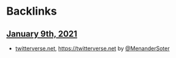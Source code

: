 
# Backlinks
## [January 9th, 2021](<January 9th, 2021.md>)
- [twitterverse.net](<twitterverse.net.md>), https://twitterverse.net by [@MenanderSoter](<@MenanderSoter.md>)

